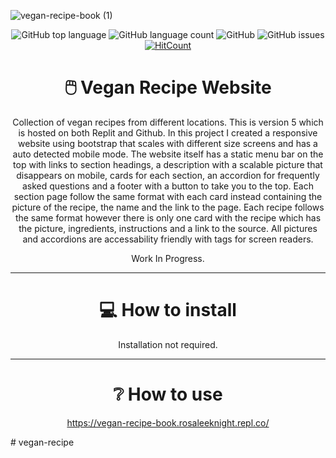 ![vegan-recipe-book (1)](https://github.com/RosaleeKnight/vegan-recipe-book/assets/97799058/69441890-6b2c-4f3c-97e8-514260d04ecd)

<div align="center">
 
  ![GitHub top language](https://img.shields.io/github/languages/top/RosaleeKnight/vegan-recipe-book)
  ![GitHub language count](https://img.shields.io/github/languages/count/RosaleeKnight/vegan-recipe-book)
  ![GitHub](https://img.shields.io/github/license/RosaleeKnight/vegan-recipe-book)
  ![GitHub issues](https://img.shields.io/github/issues/RosaleeKnight/vegan-recipe-book)
  [![HitCount](https://hits.dwyl.com/RosaleeKnight/vegan-recipe-book.svg?style=flat)](http://hits.dwyl.com/RosaleeKnight/vegan-recipe-book)

  # 🖱️ Vegan Recipe Website
  Collection of vegan recipes from different locations. This is version 5 which is hosted on both Replit and Github. In this project I created a responsive website using bootstrap that scales with different size screens and has a auto detected mobile mode. The website itself has a static menu bar on the top with links to section headings, a description with a scalable picture that disappears on mobile, cards for each section, an accordion for frequently asked questions and a footer with a button to take you to the top. Each section page follow the same format with each card instead containing the picture of the recipe, the name and the link to the page. Each recipe follows the same format however there is only one card with the recipe which has the picture, ingredients, instructions and a link to the source. All pictures and accordions are accessability friendly with tags for screen readers.  
  
  Work In Progress.  
  
  -----
  # 💻 How to install 
  Installation not required.

  -----
  # ❔ How to use
  https://vegan-recipe-book.rosaleeknight.repl.co/

</div>
# vegan-recipe
